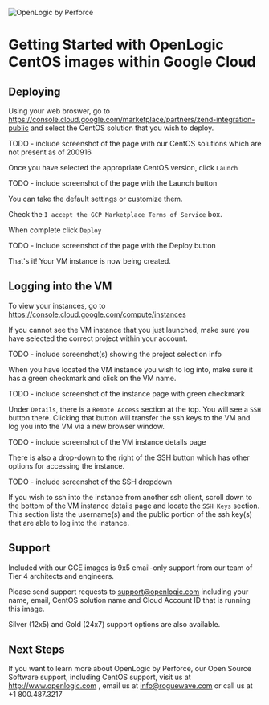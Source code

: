 ![OpenLogic by Perforce](https://cdn.brandfolder.io/UEOJKODA/at/pwujp1-aw3f3c-1rgw2v/logo-openlogic-tagline.png?width=600&height=189)


# Getting Started with OpenLogic CentOS images within Google Cloud

## Deploying

Using your web broswer, go to https://console.cloud.google.com/marketplace/partners/zend-integration-public and select the CentOS solution that you wish to deploy.

TODO - include screenshot of the page with our CentOS solutions which are not present as of 200916

Once you have selected the appropriate CentOS version, click `Launch`

TODO - include screenshot of the page with the Launch button

You can take the default settings or customize them.  

Check the `I accept the GCP Marketplace Terms of Service` box.

When complete click `Deploy`

TODO - include screenshot of the page with the Deploy button

That's it!  Your VM instance is now being created.

## Logging into the VM

To view your instances, go to https://console.cloud.google.com/compute/instances

If you cannot see the VM instance that you just launched, make sure you have selected the correct project within your account.

TODO - include screenshot(s) showing the project selection info

When you have located the VM instance you wish to log into, make sure it has a green checkmark and click on the VM name.

TODO - include screenshot of the instance page with green checkmark

Under `Details`, there is a `Remote Access` section at the top.  You will see a `SSH` button there.  Clicking that button will transfer the ssh keys to the VM and log you into the VM via a new browser window.  

TODO - include screenshot of the VM instance details page

There is also a drop-down to the right of the SSH button which has other options for accessing the instance.

TODO - include screenshot of the SSH dropdown

If you wish to ssh into the instance from another ssh client, scroll down to the bottom of the VM instance details page and locate the `SSH Keys` section.  This section lists the username(s) and the public portion of the ssh key(s) that are able to log into the instance. 

## Support

Included with our GCE images is 9x5 email-only support from our team of Tier 4 architects and engineers.  

Please send support requests to support@openlogic.com including your name, email, CentOS solution name and Cloud Account ID that is running this image.

Silver (12x5) and Gold (24x7) support options are also available. 

## Next Steps

If you want to learn more about OpenLogic by Perforce, our Open Source Software support, including CentOS support, visit us at http://www.openlogic.com , email us at info@roguewave.com or call us at +1 800.487.3217
